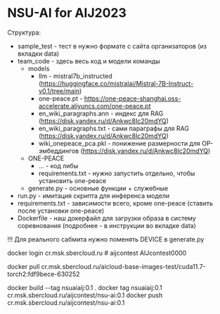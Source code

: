 # NSU-AI for AIJ2023

Структура:
* sample_test - тест в нужно формате с сайта организаторов (из вкладки data)
* team_code - здесь весь код и модели команды
  * models
    * llm - mistral7b_instructed (https://huggingface.co/mistralai/Mistral-7B-Instruct-v0.1/tree/main)
    * one-peace.pt - https://one-peace-shanghai.oss-accelerate.aliyuncs.com/one-peace.pt
    * en_wiki_paragraphs.ann - индекс для RAG (https://disk.yandex.ru/d/Ankwc8Ic20mdYQ)
    * en_wiki_paragraphs.txt - сами параграфы для RAG (https://disk.yandex.ru/d/Ankwc8Ic20mdYQ)
    * wiki_onepeace_pca.pkl - понижение размерности для OP-эмбеддингов (https://disk.yandex.ru/d/Ankwc8Ic20mdYQ)
  * ONE-PEACE
    * ... - код либы
    * requirements.txt - нужно запустить отдельно, чтобы установить one-peace
  * generate.py - основные функции + служебные
* run.py - имитация скрипта для инференса модели
* requirements.txt - зависимости всего, кроме one-peace (ставить после установки one-peace)
* Dockerfile - наш докерфайл для загрузки образа в систему соревнования (подробнее - в инструкции во вкладке data)

!!! Для реального сабмита нужно поменять DEVICE в generate.py


docker login cr.msk.sbercloud.ru  # aijcontest AIJcontest0000

docker pull cr.msk.sbercloud.ru/aicloud-base-images-test/cuda11.7-torch2:fdf9bece-630252

docker build --tag nsuaiaij:0.1 .
docker tag nsuaiaij:0.1 cr.msk.sbercloud.ru/aijcontest/nsu-ai:0.1
docker push cr.msk.sbercloud.ru/aijcontest/nsu-ai:0.1